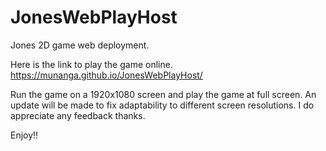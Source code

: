 # JonesWebPlayHost
Jones 2D game web deployment. 

Here is the link to play the game online.
https://munanga.github.io/JonesWebPlayHost/

Run the game on a 1920x1080 screen and play the game at full screen.
An update will be made to fix adaptability to different screen resolutions.
I do appreciate any feedback thanks.

Enjoy!!
